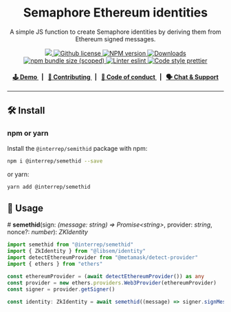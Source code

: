 <p align="center">
    <h1 align="center">
        Semaphore Ethereum identities
    </h1>
    <p align="center">A simple JS function to create Semaphore identities by deriving them from Ethereum signed messages.</p>
</p>

<p align="center">
    <a href="https://github.com/InterRep">
        <img src="https://img.shields.io/badge/project-InterRep-blue.svg?style=flat-square">
    </a>
    <a href="https://github.com/interrep/interrep.js/blob/main/LICENSE">
        <img alt="Github license" src="https://img.shields.io/github/license/interrep/interrep.js.svg?style=flat-square">
    </a>
    <a href="https://www.npmjs.com/package/@interrep/semethid">
        <img alt="NPM version" src="https://img.shields.io/npm/v/@interrep/semethid?style=flat-square" />
    </a>
    <a href="https://npmjs.org/package/@interrep/semethid">
        <img alt="Downloads" src="https://img.shields.io/npm/dm/@interrep/semethid.svg?style=flat-square" />
    </a>
    <a href="https://bundlephobia.com/package/@interrep/semethid">
        <img alt="npm bundle size (scoped)" src="https://img.shields.io/bundlephobia/minzip/@interrep/semethid" />
    </a>
    <a href="https://eslint.org/">
        <img alt="Linter eslint" src="https://img.shields.io/badge/linter-eslint-8080f2?style=flat-square&logo=eslint" />
    </a>
    <a href="https://prettier.io/">
        <img alt="Code style prettier" src="https://img.shields.io/badge/code%20style-prettier-f8bc45?style=flat-square&logo=prettier" />
    </a>
</p>

<div align="center">
    <h4>
        <a href="https://js.interrep.link/semethid">
            🕹 Demo
        </a>
        <span>&nbsp;&nbsp;|&nbsp;&nbsp;</span>
        <a href="https://docs.interrep.link/contributing">
            👥 Contributing
        </a>
        <span>&nbsp;&nbsp;|&nbsp;&nbsp;</span>
        <a href="https://docs.interrep.link/code-of-conduct">
            🤝 Code of conduct
        </a>
        <span>&nbsp;&nbsp;|&nbsp;&nbsp;</span>
        <a href="https://t.me/interrep">
            🗣️ Chat &amp; Support
        </a>
    </h4>
</div>

---

## 🛠 Install

### npm or yarn

Install the `@interrep/semithid` package with npm:

```bash
npm i @interrep/semethid --save
```

or yarn:

```bash
yarn add @interrep/semethid
```

## 📜 Usage

\# **semethid**(sign: _(message: string) => Promise\<string\>_, provider: _string_, nonce?: _number_): _ZKIdentity_

```typescript
import semethid from "@interrep/semethid"
import { ZkIdentity } from "@libsem/identity"
import detectEthereumProvider from "@metamask/detect-provider"
import { ethers } from "ethers"

const ethereumProvider = (await detectEthereumProvider()) as any
const provider = new ethers.providers.Web3Provider(ethereumProvider)
const signer = provider.getSigner()

const identity: ZkIdentity = await semethid((message) => signer.signMessage(message), "twitter")
```
